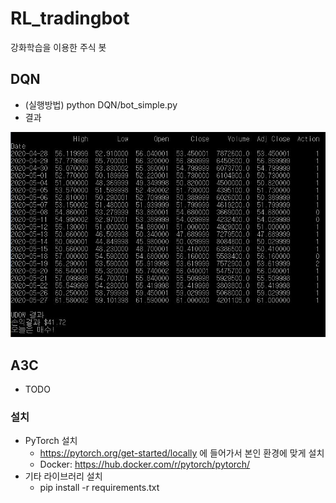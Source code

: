 # RL_tradingbot
강화학습을 이용한 주식 봇

## DQN
- (실행방법) python DQN/bot_simple.py
- 결과

![Alt text](DQN/screenshots/dqn_result.JPG "DQN result")

## A3C
- TODO

### 설치
 - PyTorch 설치
   - https://pytorch.org/get-started/locally 에 들어가서 본인 환경에 맞게 설치
   - Docker: https://hub.docker.com/r/pytorch/pytorch/
 - 기타 라이브러리 설치
   - pip install -r requirements.txt
 
